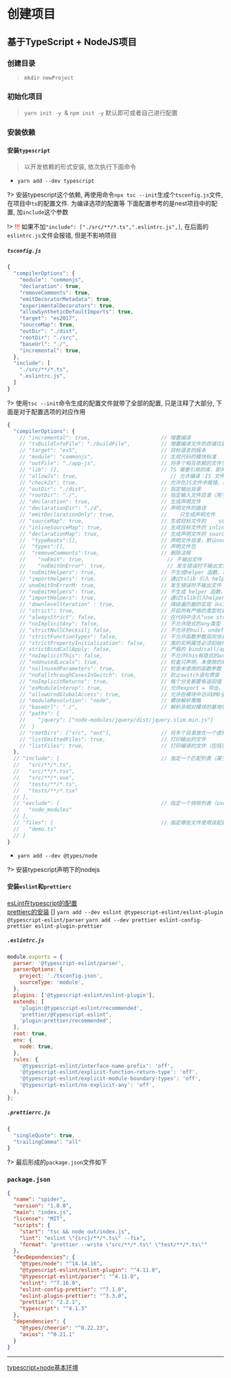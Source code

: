 # 创建项目

## 基于TypeScript + NodeJS项目
### 创建目录
> `mkdir newProject`

### 初始化项目
> `yarn init -y `& `npm init -y` 默认即可或者自己进行配置

### 安装依赖

#### 安装`typescript`
> 以开发依赖的形式安装, 依次执行下面命令

* `yarn add --dev typescript`

?> 安装typescript这个依赖, 再使用命令`npx tsc --init`生成个`tsconfig.js`文件, 在项目中`ts`的配置文件. 为编译选项的配置等
下面配置参考的是nest项目中的配置, 加`include`这个参数

!> <font color="red">!!!</font> 如果不加`"include": ["./src/**/*.ts",".eslintrc.js",]`, 在后面的`eslintrc.js`文件会报错, 但是不影响项目

##### `tsconfig.js`

```js
{
  "compilerOptions": {
    "module": "commonjs",
    "declaration": true,
    "removeComments": true,
    "emitDecoratorMetadata": true,
    "experimentalDecorators": true,
    "allowSyntheticDefaultImports": true,
    "target": "es2017",
    "sourceMap": true,
    "outDir": "./dist",
    "rootDir": "./src",
    "baseUrl": "./",
    "incremental": true,
  },
  "include": [
    "./src/**/*.ts",
    ".eslintrc.js",
  ]
}

```
?> 使用`tsc --init`命令生成的配置文件就带了全部的配置, 只是注释了大部分, 下面是对于配置选项的对应作用

```javascript
{
  "compilerOptions": {
    // "incremental": true,                       // 增置编译
    // "tsBuildlnfoFile": "./buildFile",          // 增置编译文件的存储位置　　// "diagnostics": true,　　　　　　　　　　　　　　// 打印诊断倍息
    // "target": "es5",                           // 目标语言的版本
    // "module": "commonjs",                      // 生成代码的模块标准
    // "outFile": "./app-js",                     // 将多个相互依赖的文件生成一个文件，可以用在AMD模块中
    // "lib": [],                                 // TS 需要引用的库，即声明文件，es5 默认"dom", "es5", "scripthost"
    // "allowJs": true,                              // 允许编译：IS 文件（js、jsx)
    // "checkJs": true,                           // 允许在JS文件中报错，通常与allowJS _起使用
    // "outDir": "./dist",                        // 指定输出目录
    // "rootDir": "./",                           // 指定输入文件目录（用于输出）
    // "declaration": true,                       // 生成声明文件
    // "declarationDir": "./d",                   // 声明文件的路径
    // "emitDeclarationOnly": true,               //    只生成声明文件
    // "sourceMap": true,                         // 生成目标文件的    sourceMap
    // "inlineSourceMap": true,                   // 生成目标文件的 inline sourceMap
    // "declarationMap": true,                    // 生成声明文件的 sourceMap
    //  "typeRoots":[],                           // 声明文件目录，默认node_modules/@types
    //  "types":[],                               // 声明文件包
    //  "removeComments":true,                    // 删除注释
    //    "noEmit": true,                           // 不输出文件
    //    "noEmitOnError": true,                    // 发生错误时不输出文件
    // "noEmitHelpers": true,                     // 不生成helper 函数，需要额外安装ts-helpers
    // "importHelpers": true,                     // 通过tslib 引入 helper 函数，文件必须是模块
    // unoEmitOnErrorM: true,                     // 发生错误时不输出文件
    // "noEmitHelpers": true,                     // 不生成 helper 函数，需额外安装 ts-helpers 
    // "importHelpers": true,                     // 通过tslib引入helper函数，文件必须是模块
    // "downlevellteration" : true,               // 降级遍历器的实现（es3/5)
    // "strict": true,                            // 开启所有严格的类型检查
    // "alwaysStrict": false,                     // 在代码中注入"use strict";
    // "noImplicitAny": false,                    // 不允许隐式的any类型
    // "strictNullChecksilj false,                // 不允许把null、undefined赋值给其他类型变置
    // "strictFunctionTypes": false,              // 不允许函数参数双向协变
    // "strictPropertyInitialization": false,     // 类的实例属性必须初始化
    // strictBindCallApply: false,                // 严格的 bind/call/apply 检査
    // "noImplicitThis": false,                   // 不允许this有隐式的any类型
    // "noUnusedLocals": true,                    // 检査只声明，未使用的局部变置 
    // "nollnusedParameters": true,               // 检查未使用的函数参数
    // "noFallthroughCasesInSwitch": true,        // 防止switch语句贯穿
    // "noImplicitReturns": true,                 // 每个分支都要有返回值
    // "esModulelnterop": true,                   // 允许export = 导出，由import from导入 
    // "allowUrndGlobalAccess": true,             // 允许在模块中访问UMD全局变置
    // "moduleResolution": "node",                // 模块解析策略
    // "baseUrl": "./",                           // 解析非相对模块的基地址
    // "paths": {
    //    "jquery": ["node-modules/jquery/dist/jquery.slim.min.js"]
    //  }
    // "rootDirs": ["src", "out"],                // 将多个目录放在一个虚拟目录下，用于运行时
    // "listEmittedFiles": true,                  // 打印输出的文件
    // "listFiles": true,                         // 打印编译的文件（包括引用的声明文件）
  },
  // "include": [                                 // 指定一个匹配列表（属于自动指定该路径下的所有ts相关文件）
  //   "src/**/*.ts",
  //   "src/**/*.tsx",
  //   "src/**/*.vue",
  //   "tests/**/*.ts",
  //   "tests/**/*.tsx"
  // ],
  // "exclude": [                                 // 指定一个排除列表（include的反向操作）
  //   "node_modules"
  // ],
  // "files": [                                   // 指定哪些文件使用该配置（属于手动一个个指定文件）
  //   "demo.ts"
  // ]
}
```

* `yarn add --dev @types/node`

?> 安装typescript声明下的nodejs 

#### 安装`eslint`和`prettierc`
[esLint在typescript的配置](https://github.com/typescript-eslint/typescript-eslint/blob/master/docs/getting-started/linting/README.md)  
[prettierc的安装](https://prettier.io/docs/en/install.html)
[]
`yarn add --dev eslint @typescript-eslint/eslint-plugin @typescript-eslint/parser`
`yarn add --dev prettier eslint-config-prettier eslint-plugin-prettier`

##### `.eslintrc.js`
```javascript
module.exports = {
  parser: '@typescript-eslint/parser',
  parserOptions: {
    project: './tsconfig.json',
    sourceType: 'module',
  },
  plugins: ['@typescript-eslint/eslint-plugin'],
  extends: [
    'plugin:@typescript-eslint/recommended',
    'prettier/@typescript-eslint',
    'plugin:prettier/recommended',
  ],
  root: true,
  env: {
    node: true,
  },
  rules: {
    '@typescript-eslint/interface-name-prefix': 'off',
    '@typescript-eslint/explicit-function-return-type': 'off',
    '@typescript-eslint/explicit-module-boundary-types': 'off',
    '@typescript-eslint/no-explicit-any': 'off',
  },
};

```
##### `.prettierrc.js`
```javascript
{
  "singleQuote": true,
  "trailingComma": "all"
}
```

?> 最后形成的`package.json`文件如下

### `package.json`
```json
{
  "name": "spider",
  "version": "1.0.0",
  "main": "index.js",
  "license": "MIT",
  "scripts": {
    "start": "tsc && node out/index.js",
    "lint": "eslint \"{src}/**/*.ts\" --fix",
    "format": "prettier --write \"src/**/*.ts\" \"test/**/*.ts\""
  },
  "devDependencies": {
    "@types/node": "^14.14.16",
    "@typescript-eslint/eslint-plugin": "^4.11.0",
    "@typescript-eslint/parser": "^4.11.0",
    "eslint": "^7.16.0",
    "eslint-config-prettier": "^7.1.0",
    "eslint-plugin-prettier": "^3.3.0",
    "prettier": "2.2.1",
    "typescript": "^4.1.3"
  },
  "dependencies": {
    "@types/cheerio": "^0.22.23",
    "axios": "^0.21.1"
  }
}
```

---
[typescript+node基本环境](git@gitee.com:wujianyoujian/node-js-typescript.git)